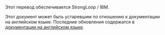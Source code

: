 <p>Этот перевод обеспечивается StrongLoop / IBM.</p>

Этот документ может быть устаревшим по отношению к документации на английском языке. Последние обновления содержатся в <a href='{{ page.url | replace: "ru/", "en/" }}'>документации на английском языке</a>.

